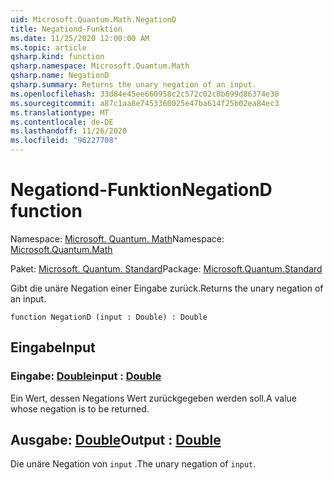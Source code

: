 ```yaml
---
uid: Microsoft.Quantum.Math.NegationD
title: Negationd-Funktion
ms.date: 11/25/2020 12:00:00 AM
ms.topic: article
qsharp.kind: function
qsharp.namespace: Microsoft.Quantum.Math
qsharp.name: NegationD
qsharp.summary: Returns the unary negation of an input.
ms.openlocfilehash: 33d84e45ee660958c2c572c02c0b699d86374e38
ms.sourcegitcommit: a87c1aa8e7453360025e47ba614f25b02ea84ec3
ms.translationtype: MT
ms.contentlocale: de-DE
ms.lasthandoff: 11/26/2020
ms.locfileid: "96227708"
---
```

# <a name="negationd-function"></a><span data-ttu-id="c6cb0-102">Negationd-Funktion</span><span class="sxs-lookup"><span data-stu-id="c6cb0-102">NegationD function</span></span>

<span data-ttu-id="c6cb0-103">Namespace: [Microsoft. Quantum. Math](xref:Microsoft.Quantum.Math)</span><span class="sxs-lookup"><span data-stu-id="c6cb0-103">Namespace: [Microsoft.Quantum.Math](xref:Microsoft.Quantum.Math)</span></span>

<span data-ttu-id="c6cb0-104">Paket: [Microsoft. Quantum. Standard](https://nuget.org/packages/Microsoft.Quantum.Standard)</span><span class="sxs-lookup"><span data-stu-id="c6cb0-104">Package: [Microsoft.Quantum.Standard](https://nuget.org/packages/Microsoft.Quantum.Standard)</span></span>


<span data-ttu-id="c6cb0-105">Gibt die unäre Negation einer Eingabe zurück.</span><span class="sxs-lookup"><span data-stu-id="c6cb0-105">Returns the unary negation of an input.</span></span>

```qsharp
function NegationD (input : Double) : Double
```


## <a name="input"></a><span data-ttu-id="c6cb0-106">Eingabe</span><span class="sxs-lookup"><span data-stu-id="c6cb0-106">Input</span></span>

### <a name="input--double"></a><span data-ttu-id="c6cb0-107">Eingabe: [Double](xref:microsoft.quantum.lang-ref.double)</span><span class="sxs-lookup"><span data-stu-id="c6cb0-107">input : [Double](xref:microsoft.quantum.lang-ref.double)</span></span>

<span data-ttu-id="c6cb0-108">Ein Wert, dessen Negations Wert zurückgegeben werden soll.</span><span class="sxs-lookup"><span data-stu-id="c6cb0-108">A value whose negation is to be returned.</span></span>



## <a name="output--double"></a><span data-ttu-id="c6cb0-109">Ausgabe: [Double](xref:microsoft.quantum.lang-ref.double)</span><span class="sxs-lookup"><span data-stu-id="c6cb0-109">Output : [Double](xref:microsoft.quantum.lang-ref.double)</span></span>

<span data-ttu-id="c6cb0-110">Die unäre Negation von `input` .</span><span class="sxs-lookup"><span data-stu-id="c6cb0-110">The unary negation of `input`.</span></span>